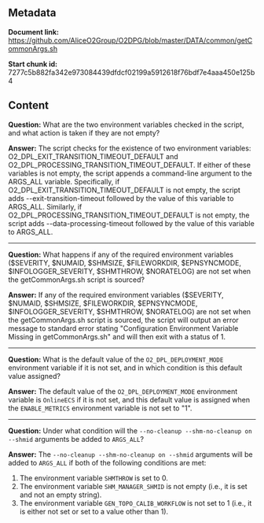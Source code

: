 ## Metadata

**Document link:** https://github.com/AliceO2Group/O2DPG/blob/master/DATA/common/getCommonArgs.sh

**Start chunk id:** 7277c5b882fa342e973084439dfdcf02199a5912618f76bdf7e4aaa450e125b4

## Content

**Question:** What are the two environment variables checked in the script, and what action is taken if they are not empty?

**Answer:** The script checks for the existence of two environment variables: O2_DPL_EXIT_TRANSITION_TIMEOUT_DEFAULT and O2_DPL_PROCESSING_TRANSITION_TIMEOUT_DEFAULT. If either of these variables is not empty, the script appends a command-line argument to the ARGS_ALL variable. Specifically, if O2_DPL_EXIT_TRANSITION_TIMEOUT_DEFAULT is not empty, the script adds --exit-transition-timeout followed by the value of this variable to ARGS_ALL. Similarly, if O2_DPL_PROCESSING_TRANSITION_TIMEOUT_DEFAULT is not empty, the script adds --data-processing-timeout followed by the value of this variable to ARGS_ALL.

---

**Question:** What happens if any of the required environment variables ($SEVERITY, $NUMAID, $SHMSIZE, $FILEWORKDIR, $EPNSYNCMODE, $INFOLOGGER_SEVERITY, $SHMTHROW, $NORATELOG) are not set when the getCommonArgs.sh script is sourced?

**Answer:** If any of the required environment variables ($SEVERITY, $NUMAID, $SHMSIZE, $FILEWORKDIR, $EPNSYNCMODE, $INFOLOGGER_SEVERITY, $SHMTHROW, $NORATELOG) are not set when the getCommonArgs.sh script is sourced, the script will output an error message to standard error stating "Configuration Environment Variable Missing in getCommonArgs.sh" and will then exit with a status of 1.

---

**Question:** What is the default value of the `O2_DPL_DEPLOYMENT_MODE` environment variable if it is not set, and in which condition is this default value assigned?

**Answer:** The default value of the `O2_DPL_DEPLOYMENT_MODE` environment variable is `OnlineECS` if it is not set, and this default value is assigned when the `ENABLE_METRICS` environment variable is not set to "1".

---

**Question:** Under what condition will the `--no-cleanup --shm-no-cleanup on --shmid` arguments be added to `ARGS_ALL`?

**Answer:** The `--no-cleanup --shm-no-cleanup on --shmid` arguments will be added to `ARGS_ALL` if both of the following conditions are met:
1. The environment variable `SHMTHROW` is set to 0.
2. The environment variable `SHM_MANAGER_SHMID` is not empty (i.e., it is set and not an empty string).
3. The environment variable `GEN_TOPO_CALIB_WORKFLOW` is not set to 1 (i.e., it is either not set or set to a value other than 1).